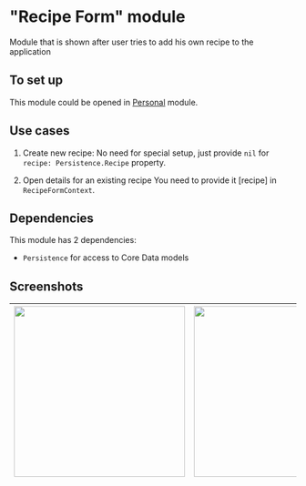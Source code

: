 # "Recipe Form" module

Module that is shown after user tries to add his own recipe to the application

## To set up

This module could be opened in [Personal](https://github.com/iCookbook/Personal) module.

## Use cases

1. Create new recipe:
    No need for special setup, just provide `nil` for `recipe: Persistence.Recipe` property.

2. Open details for an existing recipe
    You need to provide it [recipe] in `RecipeFormContext`.

## Dependencies

This module has 2 dependencies:

- `Persistence` for access to Core Data models

## Screenshots

| <img width=300 src=""> | <img width=300 src=""> | <img width=300 src=""> |
|---|---|---|
